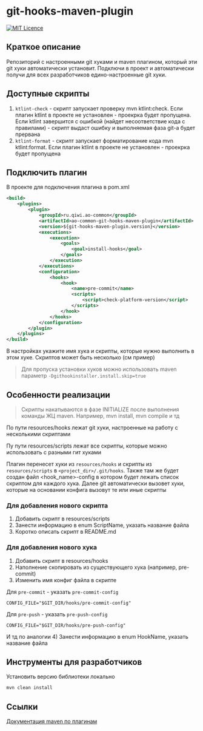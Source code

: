 # git-hooks-maven-plugin #

[![MIT Licence][licence-image]][licence-url]

## Краткое описание <a name="desc"></a> ##

Репозиторий с настроенными git хуками и maven плагином, который эти git хуки автоматически установит. 
Подключи в проект и автоматически получи для всех разработчиков едино-настроенные git хуки.

## Доступные скрипты
1) ```ktlint-check``` - скрипт запускает проверку mvn ktlint:check. 
Если плагин ktlint в проекте не установлен - проекрка будет пропущена. Если ktlint завершится с ошибкой 
(найдет несоответствие кода с правилами) - скрипт выдаст ошибку и выполняемая фаза git-а будет прервана
2) ```ktlint-format``` - скрипт запускает форматирование кода mvn ktlint:format.
   Если плагин ktlint в проекте не установлен - проекрка будет пропущена

## Подключить плагин
В проекте для подключения плагина в pom.xml

```xml
<build>
    <plugins>
        <plugin>
            <groupId>ru.qiwi.ao-common</groupId>
            <artifactId>ao-common-git-hooks-maven-plugin</artifactId>
            <version>${git-hooks-maven-plugin.version}</version>
            <executions>
                <execution>
                    <goals>
                        <goal>install-hooks</goal>
                    </goals>
                </execution>
            </executions>
            <configuration>
                <hooks>
                    <hook>
                        <name>pre-commit</name>
                        <scripts>
                            <script>check-platform-version</script>
                        </scripts>
                    </hook>
                </hooks>
            </configuration>
        </plugin>
    </plugins>
</build>
```

В настройках укажите имя хука и скрипты, которые нужно выполнить в этом хуке. Скриптов может быть несколько (см пример)
 
> Для пропуска установки хуков можно использовать maven параметр ```-Dgithookinstaller.install.skip=true```

## Особенности реализации <a name="implementation"></a> ##

> Скрипты накатываются в фазе INITIALIZE после выполнения команды ЖЦ maven. 
Например, mvn install, mvn compile и тд 

По пути resources/hooks лежат git хуки, настроенные на работу с несколькими скриптами

Пу пути resources/scripts лежат все скрипты, которые можно использовать с разными гит хуками

Плагин перенесет хуки из ```resources/hooks``` и скрипты из ```resources/scripts``` в ```<project_dir>/.git/hooks```. 
Также там же будет создан файл <hook_name>-config в котором будет лежать список скриптом для каждого хука. 
Далее git автоматически вызовет хуки, которые на основании конфига вызовут те или иные скрипты 

### Для добавления нового скрипта
1) Добавить скрипт в resources/scripts
2) Занести информацию в enum ScriptName, указать название файла
3) Коротко описать скрипт в README.md

### Для добавления нового хука
1) Добавить скрипт в resources/hooks
2) Наполнение скопировать из существующего хука (например, pre-commit)
3) Изменить имя конфиг файла в скрипте

Для ```pre-commit``` - указать ```pre-commit-config```
```
CONFIG_FILE="$GIT_DIR/hooks/pre-commit-config"
```

Для ```pre-push``` - указать ```pre-push-config```
```
CONFIG_FILE="$GIT_DIR/hooks/pre-push-config"
```
И тд по аналогии
4) Занести информацию в enum HookName, указать название файла

## Инструменты для разработчиков <a name="dev-tools"></a> ##

Установить версию библиотеки локально
```bash
mvn clean install 
```

## Ссылки <a name="links"></a> ##
[Документация maven по плагинам](https://maven.apache.org/guides/plugin/guide-java-plugin-development.html#Plugin_Naming_Convention_and_Apache_Maven_Trademark)

[licence-image]: http://img.shields.io/npm/l/gulp-rtlcss.svg?style=flat
[licence-url]: https://tldrlegal.com/license/mit-license